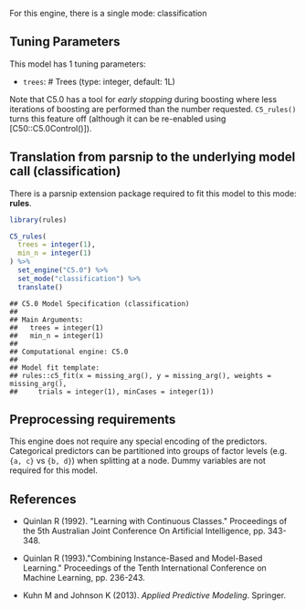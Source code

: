 


For this engine, there is a single mode: classification

## Tuning Parameters



This model has 1 tuning parameters:

- `trees`: # Trees (type: integer, default: 1L)

Note that C5.0 has a tool for _early stopping_ during boosting where less iterations of boosting are performed than the number requested. `C5_rules()` turns this feature off (although it can be re-enabled using [C50::C5.0Control()]).

## Translation from parsnip to the underlying model call  (classification)

There is a parsnip extension package required to fit this model to this mode: **rules**.


```r
library(rules)

C5_rules(
  trees = integer(1),
  min_n = integer(1)
) %>%
  set_engine("C5.0") %>%
  set_mode("classification") %>%
  translate()
```

```
## C5.0 Model Specification (classification)
## 
## Main Arguments:
##   trees = integer(1)
##   min_n = integer(1)
## 
## Computational engine: C5.0 
## 
## Model fit template:
## rules::c5_fit(x = missing_arg(), y = missing_arg(), weights = missing_arg(), 
##     trials = integer(1), minCases = integer(1))
```

## Preprocessing requirements


This engine does not require any special encoding of the predictors. Categorical predictors can be partitioned into groups of factor levels (e.g. `{a, c}` vs `{b, d}`) when splitting at a node. Dummy variables are not required for this model. 

## References

 - Quinlan R (1992). "Learning with Continuous Classes." Proceedings of the 5th Australian Joint Conference On Artificial Intelligence, pp. 343-348.

 - Quinlan R (1993)."Combining Instance-Based and Model-Based Learning." Proceedings of the Tenth International Conference on Machine Learning, pp. 236-243.

 - Kuhn M and Johnson K (2013). _Applied Predictive Modeling_. Springer.
